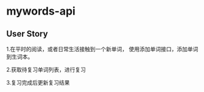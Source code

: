 # mywords-api


## User Story

1.在平时的阅读，或者日常生活接触到一个新单词，
使用添加单词接口，添加单词到生词本。

2.获取待复习单词列表，进行复习

3.复习完成后更新复习结果


